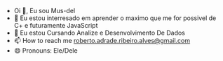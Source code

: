- Oi 👋, Eu sou Mus-del
- 👀 Eu estou interresado em aprender o maximo que me for possivel de C+ e futuramente JavaScript
- 🌱 Eu estou Cursando Analize e Desenvolvimento De Dados
- 📫 How to reach me roberto.adrade.ribeiro.alves@gmail.com
- 😄 Pronouns: Ele/Dele
<!---
Mus-del/Mus-del is a ✨ special ✨ repository because its `README.md` (this file) appears on your GitHub profile.
You can click the Preview link to take a look at your changes.
--->
